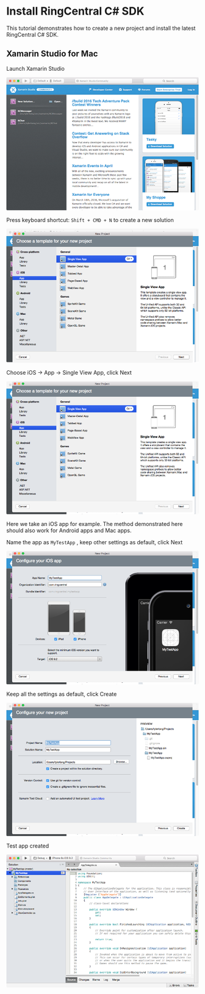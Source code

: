 # Install RingCentral C# SDK

This tutorial demonstrates how to create a new project and install the latest RingCentral C# SDK.


## Xamarin Studio for Mac

Launch Xamarin Studio

![Xamarin Studio](screenshots/xamarin-studio.png)

Press keyboard shortcut: `Shift + CMD + N` to create a new solution

![New Solution](screenshots/new-solution.png)

Choose iOS -> App -> Single View App, click Next

![iOS Single View App](screenshots/ios-single-view-app.png)

Here we take an iOS app for example.
The method demonstrated here should also work for Android apps and Mac apps.

Name the app as `MyTestApp` , keep other settings as default, click Next

![Create Test App](screenshots/create-test-app-1.png)

Keep all the settings as default, click Create

![Create Test App](screenshots/create-test-app-2.png)

Test app created

![Test App Created](screenshots/test-app-created.png)
